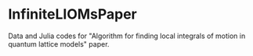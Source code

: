 # InfiniteLIOMsPaper
Data and Julia codes for "Algorithm for finding local integrals of motion in quantum lattice models" paper.
